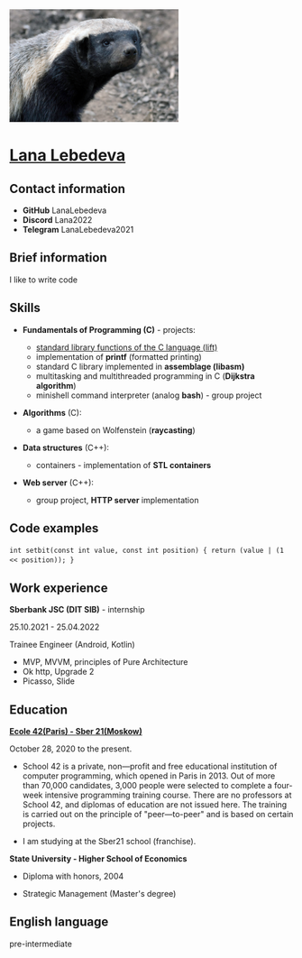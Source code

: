 <img src="./medoed.jpg" width="300">

# [Lana Lebedeva](https://github.com/LanaLebedeva)

## Contact information
+ **GitHub** LanaLebedeva
+ **Discord** Lana2022
+ **Telegram** LanaLebedeva2021
 
## Brief information
I like to write code

## Skills

+ **Fundamentals of Programming (C)** - projects:
  + [standard library functions of the C language (lift)](https://github.com/LanaLebedeva/standart)
  + implementation of **printf** (formatted printing)
  + standard C library implemented in **assemblage (libasm)**
  + multitasking and multithreaded programming in C (**Dijkstra algorithm**)
  + minishell command interpreter (analog **bash**) - group project

  
+ **Algorithms** (C):
  + a game based on Wolfenstein (**raycasting**)

+ **Data structures** (C++):
  + containers - implementation of **STL containers**

+ **Web server** (C++):
  + group project, **HTTP server** implementation

## Code examples
`
int	setbit(const int value, const int position)
{
return (value | (1 << position));
}
`

## Work experience
**Sberbank JSC (DIT SIB)** - internship

25.10.2021 - 25.04.2022

Trainee Engineer (Android, Kotlin)

+ MVP, MVVM, principles of Pure Architecture
+ Ok http, Upgrade 2
+ Picasso, Slide

## Education
[**Ecole 42(Paris) - Sber 21(Moskow)**](https://42.fr/en/homepage/)

October 28, 2020 to the present. 

+ School 42 is a private, non—profit and free educational institution of computer programming, which opened in Paris in 2013. Out of more than 70,000 candidates, 3,000 people were selected to complete a four-week intensive programming training course. There are no professors at School 42, and diplomas of education are not issued here. The training is carried out on the principle of "peer—to-peer" and is based on certain projects.

+ I am studying at the Sber21 school (franchise).

**State University - Higher School of Economics**

+ Diploma with honors, 2004

+ Strategic Management (Master's degree)

## English language

pre-intermediate
